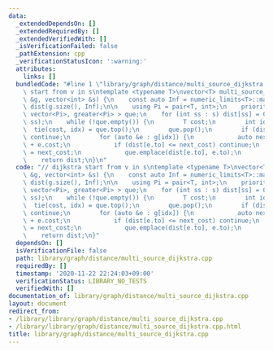 ```yaml
---
data:
  _extendedDependsOn: []
  _extendedRequiredBy: []
  _extendedVerifiedWith: []
  _isVerificationFailed: false
  _pathExtension: cpp
  _verificationStatusIcon: ':warning:'
  attributes:
    links: []
  bundledCode: "#line 1 \"library/graph/distance/multi_source_dijkstra.cpp\"\n// dijkstra\
    \ start from v in s\ntemplate <typename T>\nvector<T> multi_source_dijkstra(Graph<T>\
    \ &g, vector<int> &s) {\n    const auto Inf = numeric_limits<T>::max();\n    vector<T>\
    \ dist(g.size(), Inf);\n\n    using Pi = pair<T, int>;\n    priority_queue<Pi,\
    \ vector<Pi>, greater<Pi> > que;\n    for (int ss : s) dist[ss] = 0, que.emplace(dist[ss],\
    \ ss);\n    while (!que.empty()) {\n        T cost;\n        int idx;\n      \
    \  tie(cost, idx) = que.top();\n        que.pop();\n        if (dist[idx] < cost)\
    \ continue;\n        for (auto &e : g[idx]) {\n            auto next_cost = cost\
    \ + e.cost;\n            if (dist[e.to] <= next_cost) continue;\n            dist[e.to]\
    \ = next_cost;\n            que.emplace(dist[e.to], e.to);\n        }\n    }\n\
    \    return dist;\n}\n"
  code: "// dijkstra start from v in s\ntemplate <typename T>\nvector<T> multi_source_dijkstra(Graph<T>\
    \ &g, vector<int> &s) {\n    const auto Inf = numeric_limits<T>::max();\n    vector<T>\
    \ dist(g.size(), Inf);\n\n    using Pi = pair<T, int>;\n    priority_queue<Pi,\
    \ vector<Pi>, greater<Pi> > que;\n    for (int ss : s) dist[ss] = 0, que.emplace(dist[ss],\
    \ ss);\n    while (!que.empty()) {\n        T cost;\n        int idx;\n      \
    \  tie(cost, idx) = que.top();\n        que.pop();\n        if (dist[idx] < cost)\
    \ continue;\n        for (auto &e : g[idx]) {\n            auto next_cost = cost\
    \ + e.cost;\n            if (dist[e.to] <= next_cost) continue;\n            dist[e.to]\
    \ = next_cost;\n            que.emplace(dist[e.to], e.to);\n        }\n    }\n\
    \    return dist;\n}"
  dependsOn: []
  isVerificationFile: false
  path: library/graph/distance/multi_source_dijkstra.cpp
  requiredBy: []
  timestamp: '2020-11-22 22:24:03+09:00'
  verificationStatus: LIBRARY_NO_TESTS
  verifiedWith: []
documentation_of: library/graph/distance/multi_source_dijkstra.cpp
layout: document
redirect_from:
- /library/library/graph/distance/multi_source_dijkstra.cpp
- /library/library/graph/distance/multi_source_dijkstra.cpp.html
title: library/graph/distance/multi_source_dijkstra.cpp
---
```

